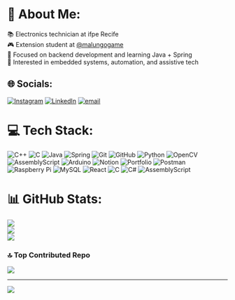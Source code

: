 # 💫 About Me:
📚 Electronics technician at ifpe Recife<br>🎮 Extension student at [@malungogame](https://github.com/MalungoGame/MalungoGame)  <br>🧠 Focused on backend development and learning Java + Spring  <br>🔧 Interested in embedded systems, automation, and assistive tech


## 🌐 Socials:
[![Instagram](https://img.shields.io/badge/Instagram-%23E4405F.svg?logo=Instagram&logoColor=white)](https://instagram.com/k_k4ue) [![LinkedIn](https://img.shields.io/badge/LinkedIn-%230077B5.svg?logo=linkedin&logoColor=white)](https://linkedin.com/in/kauê-freitas-rabesco) [![email](https://img.shields.io/badge/Email-D14836?logo=gmail&logoColor=white)](mailto:freitasrabescokaue@gmail.com) 

# 💻 Tech Stack:
![C++](https://img.shields.io/badge/c++-%2300599C.svg?style=flat-square&logo=c%2B%2B&logoColor=white) ![C](https://img.shields.io/badge/c-%2300599C.svg?style=flat-square&logo=c&logoColor=white) ![Java](https://img.shields.io/badge/java-%23ED8B00.svg?style=flat-square&logo=openjdk&logoColor=white) ![Spring](https://img.shields.io/badge/spring-%236DB33F.svg?style=flat-square&logo=spring&logoColor=white) ![Git](https://img.shields.io/badge/git-%23F05033.svg?style=flat-square&logo=git&logoColor=white) ![GitHub](https://img.shields.io/badge/github-%23121011.svg?style=flat-square&logo=github&logoColor=white) ![Python](https://img.shields.io/badge/python-3670A0?style=flat-square&logo=python&logoColor=ffdd54) ![OpenCV](https://img.shields.io/badge/opencv-%23white.svg?style=flat-square&logo=opencv&logoColor=white) ![AssemblyScript](https://img.shields.io/badge/assembly%20script-%23000000.svg?style=flat-square&logo=assemblyscript&logoColor=white) ![Arduino](https://img.shields.io/badge/-Arduino-00979D?style=flat-square&logo=Arduino&logoColor=white) ![Notion](https://img.shields.io/badge/Notion-%23000000.svg?style=flat-square&logo=notion&logoColor=white) ![Portfolio](https://img.shields.io/badge/Portfolio-%23000000.svg?style=flat-square&logo=firefox&logoColor=#FF7139) ![Postman](https://img.shields.io/badge/Postman-FF6C37?style=flat-square&logo=postman&logoColor=white) ![Raspberry Pi](https://img.shields.io/badge/-Raspberry_Pi-C51A4A?style=flat-square&logo=Raspberry-Pi) ![MySQL](https://img.shields.io/badge/mysql-4479A1.svg?style=flat-square&logo=mysql&logoColor=white) ![React](https://img.shields.io/badge/react-%2320232a.svg?style=flat-square&logo=react&logoColor=%2361DAFB) ![C](https://img.shields.io/badge/c-%2300599C.svg?style=flat-square&logo=c&logoColor=white) ![C#](https://img.shields.io/badge/c%23-%23239120.svg?style=flat-square&logo=csharp&logoColor=white) ![AssemblyScript](https://img.shields.io/badge/assembly%20script-%23000000.svg?style=flat-square&logo=assemblyscript&logoColor=white)
# 📊 GitHub Stats:
![](https://github-readme-stats.vercel.app/api?username=kauefreitasR&theme=transparent&hide_border=false&include_all_commits=true&count_private=false)<br/>
![](https://nirzak-streak-stats.vercel.app/?user=kauefreitasR&theme=transparent&hide_border=false)<br/>
![](https://github-readme-stats.vercel.app/api/top-langs/?username=kauefreitasR&theme=transparent&hide_border=false&include_all_commits=true&count_private=false&layout=compact)

### 🔝 Top Contributed Repo
![](https://github-contributor-stats.vercel.app/api?username=kauefreitasR&limit=5&theme=transparent&combine_all_yearly_contributions=true)

---
[![](https://visitcount.itsvg.in/api?id=kauefreitasR&icon=10&color=4)](https://visitcount.itsvg.in)

<!-- Proudly created with GPRM ( https://gprm.itsvg.in ) -->
